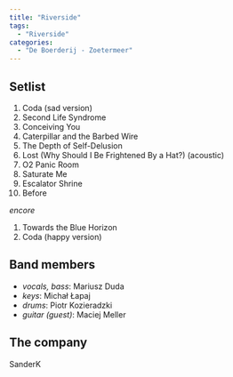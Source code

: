 ```yaml
---
title: "Riverside"
tags:
  - "Riverside"
categories:
  - "De Boerderij - Zoetermeer"
---
```

Setlist
-------
1. Coda (sad version)
1. Second Life Syndrome
1. Conceiving You
1. Caterpillar and the Barbed Wire
1. The Depth of Self-Delusion
1. Lost (Why Should I Be Frightened By a Hat?) (acoustic)
1. O2 Panic Room
1. Saturate Me
1. Escalator Shrine
1. Before

_encore_

1. Towards the Blue Horizon
1. Coda (happy version)

Band members
------------
* _vocals, bass_: Mariusz Duda
* _keys_: Michał Łapaj
* _drums_: Piotr Kozieradzki
* _guitar (guest)_: Maciej Meller

The company
-----------
SanderK
